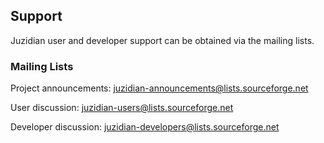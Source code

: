 Support
-------

Juzidian user and developer support can be obtained via the mailing lists.

### Mailing Lists ###

Project announcements: <juzidian-announcements@lists.sourceforge.net>

User discussion: <juzidian-users@lists.sourceforge.net>

Developer discussion: <juzidian-developers@lists.sourceforge.net>


